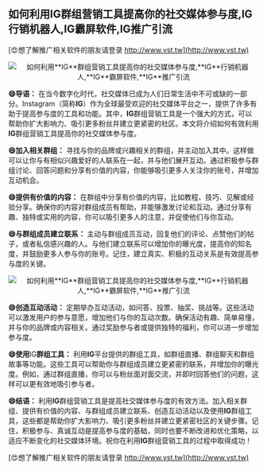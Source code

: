 ## **如何利用**IG**群组营销工具提高你的社交媒体参与度,**IG**行销机器人,**IG**霸屏软件,**IG**推广引流**

[😍想了解推广相关软件的朋友请登录 http://www.vst.tw](http://www.vst.tw)

 <center><img src="https://vst.tw/MP4/tuiguang/png/7.png" alt="如何利用**IG**群组营销工具提高你的社交媒体参与度,**IG**行销机器人,**IG**霸屏软件,**IG**推广引流"></center>

**😄导语：**
在当今数字化时代，社交媒体已成为人们日常生活中不可或缺的一部分。Instagram（简称**IG**）作为全球最受欢迎的社交媒体平台之一，提供了许多有助于提高参与度的工具和功能。其中，**IG**群组营销工具是一个强大的方式，可以帮助你扩大影响力、吸引更多粉丝并建立更紧密的社区。本文将介绍如何有效利用**IG**群组营销工具提高你的社交媒体参与度。

**😄加入相关群组：**
寻找与你的品牌或兴趣相关的群组，并主动加入其中。这样做可以让你与有相似兴趣爱好的人联系在一起，并与他们展开互动。通过积极参与群组讨论、回答问题和分享有价值的内容，你能够吸引更多人关注你的账号，并增加互动机会。

**😄提供有价值的内容：**
在群组中分享有价值的内容，比如教程、技巧、见解或经验分享。确保你的内容对群组成员有帮助，并能够激发讨论和互动。通过分享有趣、独特或实用的内容，你可以吸引更多人的注意，并促使他们与你互动。

**😄与群组成员建立联系：**
主动与群组成员互动，回复他们的评论、点赞他们的帖子，或者私信感兴趣的人。与他们建立联系可以增加你的曝光度，提高你的知名度，并鼓励更多人参与你的账号。记住，建立真实、积极的互动关系是有效提高参与度的关键。

 <center><img src="https://vst.tw/MP4/tuiguang/png/2.png" alt="如何利用**IG**群组营销工具提高你的社交媒体参与度,**IG**行销机器人,**IG**霸屏软件,**IG**推广引流"></center>

**😄创造互动活动：**
定期举办互动活动，如问答、投票、抽奖、挑战等。这些活动可以激发用户的参与意愿，增加他们与你的互动次数。确保活动有趣、简单易懂，并与你的品牌或内容相关。通过奖励参与者或提供独特的福利，你可以进一步增加参与度。

**😄使用**IG**群组工具：**
利用**IG**平台提供的群组工具，如群组直播、群组聊天和群组故事等功能。这些工具可以帮助你与群组成员建立更紧密的联系，并增加你的曝光度。例如，通过群组直播，你可以与粉丝面对面交流，并即时回答他们的问题，这样可以更有效地吸引参与者。

**😄结语：**
利用**IG**群组营销工具是提高社交媒体参与度的有效方法。加入相关群组、提供有价值的内容、与群组成员建立联系、创造互动活动以及使用**IG**群组工具，这些都是帮助你扩大影响力、吸引更多粉丝并建立更紧密社区的关键步骤。记住，积极参与、真诚互动是提高参与度的基础，同时也要不断改进和优化策略，以适应不断变化的社交媒体环境。祝你在利用**IG**群组营销工具的过程中取得成功！

[😍想了解推广相关软件的朋友请登录 http://www.vst.tw](http://www.vst.tw)



